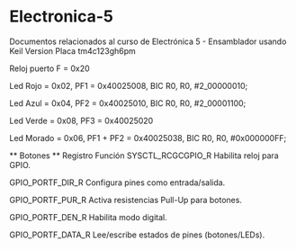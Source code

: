 # Electronica-5
Documentos relacionados al curso de Electrónica 5 - Ensamblador usando Keil Version Placa tm4c123gh6pm

Reloj puerto F = 0x20

Led Rojo = 0x02, PF1 = 0x40025008, BIC R0, R0, #2_00000010;

Led Azul = 0x04,  PF2 = 0x40025010, BIC R0, R0, #2_00001100;

Led Verde = 0x08, PF3 = 0x40025020

Led Morado = 0x06, PF1 + PF2 = 0x40025038, BIC R0, R0, #0x000000FF;

** Botones **
Registro	Función
SYSCTL_RCGCGPIO_R	Habilita reloj para GPIO.

GPIO_PORTF_DIR_R	Configura pines como entrada/salida.

GPIO_PORTF_PUR_R	Activa resistencias Pull-Up para botones.

GPIO_PORTF_DEN_R	Habilita modo digital.

GPIO_PORTF_DATA_R	Lee/escribe estados de pines (botones/LEDs).
